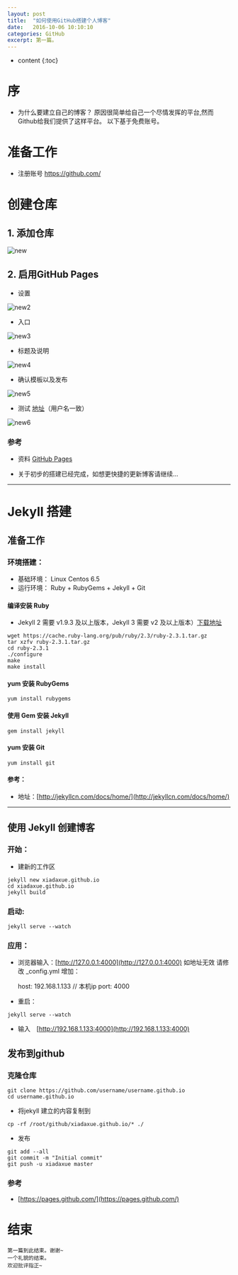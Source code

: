 ```yaml
---
layout: post
title:  "如何使用GitHub搭建个人博客"
date:   2016-10-06 10:10:10
categories: GitHub
excerpt: 第一篇。
---
```


* content
{:toc}

# 序
- 为什么要建立自己的博客？
原因很简单给自己一个尽情发挥的平台,然而Github给我们提供了这样平台。
以下基于免费账号。

# 准备工作
- 注册账号 <https://github.com/>

# 创建仓库

## 1. 添加仓库

![new](/css/pics/one/new.png)
## 2. 启用GitHub Pages
-  设置

![new2](/css/pics/one/new2.png)

-  入口

![new3](/css/pics/one/new3.png)

- 标题及说明

![new4](/css/pics/one/new4.png)

-  确认模板以及发布

![new5](/css/pics/one/new5.png)

-  测试 [地址](https://xiadaxue.github.io)（用户名一致）

![new6](/css/pics/one/new6.png)

### 参考

- 资料 [GitHub Pages](https://pages.github.com/)

- 关于初步的搭建已经完成，如想更快捷的更新博客请继续...

----------

# Jekyll 搭建

## 准备工作
### 环境搭建：

- 基础环境： Linux Centos 6.5
- 运行环境： Ruby + RubyGems + Jekyll + Git

#### 编译安装 Ruby

- Jekyll 2 需要 v1.9.3 及以上版本，Jekyll 3 需要 v2 及以上版本）[下载地址](https://www.ruby-lang.org/en/downloads/)

```
wget https://cache.ruby-lang.org/pub/ruby/2.3/ruby-2.3.1.tar.gz
tar xzfv ruby-2.3.1.tar.gz
cd ruby-2.3.1
./configure
make
make install
```

#### yum 安装 RubyGems
	yum install rubygems

#### 使用 Gem 安装 Jekyll
	gem install jekyll

#### yum 安装 Git
	yum install git 

#### 参考：
- 地址：[http://jekyllcn.com/docs/home/](http://jekyllcn.com/docs/home/)

------

## 使用 Jekyll 创建博客

### 开始：

- 建新的工作区

```
jekyll new xiadaxue.github.io
cd xiadaxue.github.io
jekyll build

```

### 启动:
	jekyll serve --watch

### 应用：

- 浏览器输入：[http://127.0.0.1:4000](http://127.0.0.1:4000)
 如地址无效 请修改 _config.yml 增加：

	host: 192.168.1.133 // 本机ip
	port: 4000

- 重启：

```
jekyll serve --watch
```

- 输入　[http://192.168.1.133:4000](http://192.168.1.133:4000)

## 发布到github

### 克隆仓库
```
git clone https://github.com/username/username.github.io
cd username.github.io
```
- 将jekyll 建立的内容复制到 

`cp -rf /root/github/xiadaxue.github.io/* ./`

- 发布

```
git add --all
git commit -m "Initial commit"
git push -u xiadaxue master
```

### 参考 

- [https://pages.github.com/](https://pages.github.com/)


# 结束
	第一篇到此结束。谢谢~
	一个礼貌的结束。
	欢迎批评指正~
